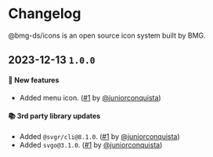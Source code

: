# Changelog

@bmg-ds/icons is an open source icon system built by BMG.

## 2023-12-13 `1.0.0`

#### 🎉 New features

- Added menu icon. ([#1](https://github.com/juniorconquista/boilerplate-design-system/pull/#1) by [@juniorconquista](https://github.com/juniorconquista))

#### 📚 3rd party library updates

- Added `@svgr/cli@8.1.0`. ([#1](https://github.com/juniorconquista/boilerplate-design-system/pull/#1) by [@juniorconquista](https://github.com/juniorconquista))
- Added `svgo@3.1.0`. ([#1](https://github.com/juniorconquista/boilerplate-design-system/pull/#1) by [@juniorconquista](https://github.com/juniorconquista))

<!-- #### 🛠 Breaking changes -->

<!-- #### 📚 3rd party library updates -->

<!-- #### 🎉 New features -->

<!-- #### 🐛 Bug fixes -->

<!-- #### 💡 Others -->

<!-- #### ⚠️ Notices -->
